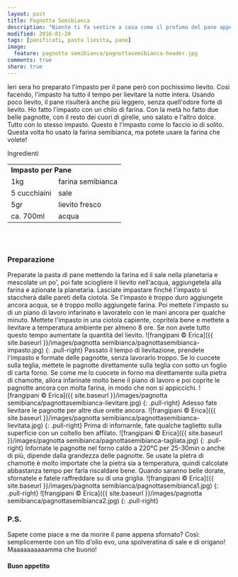 ```yaml
---
layout: post
title: Pagnotta Semibianca
description: "Niente ti fa sentire a casa come il profumo del pane appena sfornato!"
modified: 2016-01-20
tags: [panificati, pasta lievita, pane]
image:
  feature: pagnotta semibianca/pagnottasemibianca-header.jpg
comments: true
share: true
---
```


Ieri sera ho preparato l'impasto per il pane però con pochissimo lievito. Così facendo, l'impasto ha tutto il tempo per lievitare la notte intera. Usando poco lievito, il pane risulterà anche più leggero, senza quell'odore forte di lievito. Ho fatto l'impasto con un chilo di farina. Con la metà ho fatto due belle pagnotte, con il resto dei cuori di girelle, uno salato e l'altro dolce. Tutto con lo stesso impasto. Questo è l'impasto come lo faccio io di solito. Questa volta ho usato la farina semibianca, ma potete usare la farina che volete!


<div class="ingredients">
  <div class="ingredients-title">Ingredienti</div>
  <table>
    <tbody>
      <tr>
        <td colspan="2"><b>Impasto per Pane</b></td>
      </tr>
      <tr>
        <td>1kg</td>
        <td>farina semibianca</td>
      </tr>
      <tr>
        <td>5 cucchiaini</td>
        <td>sale</td>
      </tr>
      <tr>
        <td>5gr</td>
        <td>lievito fresco</td>
      </tr>
      <tr>
        <td>ca. 700ml</td>
        <td>acqua</td>        
      </tr>
    </tbody>
  </table>
  <br></br>
</div>


<h3>
  <font color="grey">
    <i class="icon-cogs"></i>
  </font> Preparazione
</h3>

Preparate la pasta di pane mettendo la farina ed il sale nella planetaria e mescolate un po', poi fate sciogliere il lievito nell'acqua, aggiungetela alla farina e azionate la planetaria. Lasciate impastare finché l'impasto si staccherà dalle pareti della ciotola. Se l'impasto è troppo duro aggiungete ancora acqua, se è troppo mollo aggiungete farina. Poi mettete l'impasto su di un piano di lavoro infarinato e lavoratelo con le mani ancora per qualche minuto. Mettete l'impasto in una ciotola capiente, copritela bene e mettete a lievitare a temperatura ambiente per almeno 8 ore. Se non avete tutto questo tempo aumentate la quantità del lievito.
![frangipani © Erica]({{ site.baseurl }}/images/pagnotta semibianca/pagnottasemibianca-impasto.jpg)
{: .pull-right}
Passato il tempo di lievitazione, prendete l'impasto e formate delle pagnotte, senza lavorarlo troppo. Se lo cuocete sulla teglia, mettete le pagnotte direttamente sulla teglia con sotto un foglio di carta forno. Se come me lo cuocete in forno ma direttamente sulla pietra di chamotte, allora infarinate molto bene il piano di lavoro e poi coprite le pagnotte ancora con molta farina, in modo che non si appiccichi.
![frangipani © Erica]({{ site.baseurl }}/images/pagnotta semibianca/pagnottasemibianca-lievitare.jpg)
{: .pull-right}
Adesso fate lievitare le pagnotte per altre due orette ancora.
![frangipani © Erica]({{ site.baseurl }}/images/pagnotta semibianca/pagnottasemibianca-lievitata.jpg)
{: .pull-right}
Prima di infornarnle, fate qualche taglietto sulla superficie con un coltello ben affilato.
![frangipani © Erica]({{ site.baseurl }}/images/pagnotta semibianca/pagnottasemibianca-tagliata.jpg)
{: .pull-right}
Infornate le pagnotte nel forno caldo a 220°C per 25-30min o anche di più, dipende dalla grandezza delle pagnotte. Se usate la pietra di chamotte è molto importate che la pietra sia a temperatura, quindi calcolate abbastanza tempo per farla riscaldare bene. Quando saranno belle dorate, sfornatele e fatele raffreddare su di una griglia.
![frangipani © Erica]({{ site.baseurl }}/images/pagnotta semibianca/pagnottasemibianca1.jpg)
{: .pull-right}
![frangipani © Erica]({{ site.baseurl }}/images/pagnotta semibianca/pagnottasemibianca2.jpg)
{: .pull-right}

<h3>
  <font color="#FFCC00">
    <i class="icon-lightbulb"></i>
  </font> P.S.
</h3>

Sapete come piace a me da morire il pane appena sfornato? Così: semplicemente con un filo d'olio evo, una spolveratina di sale e di origano! Maaaaaaaaaamma che buono!

<h4>Buon appetito
  <font color="red">
    <i class="icon-smile"></i>
  </font>
</h4>
